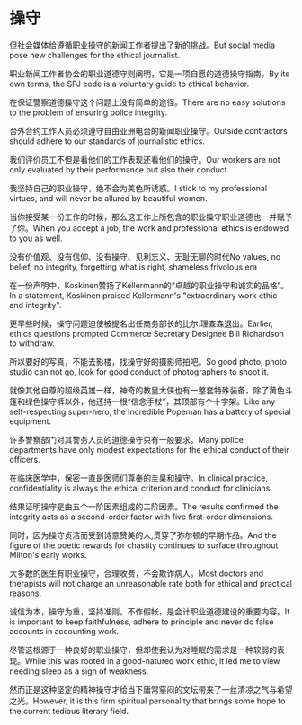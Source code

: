 # 操守

<p><span class="chinese">但社会媒体给遵循职业操守的新闻工作者提出了新的挑战。</span><span class="english">But social media pose new challenges for the ethical journalist.</span></p>

<p><span class="chinese">职业新闻工作者协会的职业道德守则阐明，它是一项自愿的道德操守指南。</span><span class="english">By its own terms, the SPJ code is a voluntary guide to ethical behavior.</span></p>

<p><span class="chinese">在保证警察道德操守这个问题上没有简单的途径。</span><span class="english">There are no easy solutions to the problem of ensuring police integrity.</span></p>

<p><span class="chinese">台外合约工作人员必须遵守自由亚洲电台的新闻职业操守。</span><span class="english">Outside contractors should adhere to our standards of journalistic ethics.</span></p>

<p><span class="chinese">我们评价员工不但是看他们的工作表现还看他们的操守。</span><span class="english">Our workers are not only evaluated by their performance but also their conduct.</span></p>

<p><span class="chinese">我坚持自己的职业操守，绝不会为美色所诱惑。</span><span class="english">I stick to my professional virtues, and will never be allured by beautiful women.</span></p>

<p><span class="chinese">当你接受某一份工作的时候，那么这工作上所包含的职业操守职业道德也一并赋予了你。</span><span class="english">When you accept a job, the work and professional ethics is endowed to you as well.</span></p>

<p><span class="chinese">没有价值观、没有信仰、没有操守、见利忘义、无耻无聊的时代</span><span class="english">No values, no belief, no integrity, forgetting what is right, shameless frivolous era</span></p>

<p><span class="chinese">在一份声明中，Koskinen赞扬了Kellermann的“卓越的职业操守和诚实的品格”。</span><span class="english">In a statement, Koskinen praised Kellermann's "extraordinary work ethic and integrity".</span></p>

<p><span class="chinese">更早些时候，操守问题迫使被提名出任商务部长的比尔.理查森退出。</span><span class="english">Earlier, ethics questions prompted Commerce Secretary Designee Bill Richardson to withdraw.</span></p>

<p><span class="chinese">所以要好的写真，不能去影楼，找操守好的摄影师拍吧。</span><span class="english">So good photo, photo studio can not go, look for good conduct of photographers to shoot it.</span></p>

<p><span class="chinese">就像其他自尊的超级英雄一样，神奇的教皇大侠也有一整套特殊装备，除了黄色斗篷和绿色操守裤以外，他还持一根“信念手杖”，其顶部有个十字架。</span><span class="english">Like any self-respecting super-hero, the Incredible Popeman has a battery of special equipment.</span></p>

<p><span class="chinese">许多警察部门对其警务人员的道德操守只有一般要求。</span><span class="english">Many police departments have only modest expectations for the ethical conduct of their officers.</span></p>

<p><span class="chinese">在临床医学中，保密一直是医师们尊奉的圭臬和操守。</span><span class="english">In clinical practice, confidentiality is always the ethical criterion and conduct for clinicians.</span></p>

<p><span class="chinese">结果证明操守是由五个一阶因素组成的二阶因素。</span><span class="english">The results confirmed the integrity acts as a second-order factor with five first-order dimensions.</span></p>

<p><span class="chinese">同时，因为操守贞洁而受到诗意赞美的人,贯穿了弥尔顿的早期作品。</span><span class="english">And the figure of the poetic rewards for chastity continues to surface throughout Milton's early works.</span></p>

<p><span class="chinese">大多数的医生有职业操守，合理收费，不会欺诈病人。</span><span class="english">Most doctors and therapists will not charge an unreasonable rate both for ethical and practical reasons.</span></p>

<p><span class="chinese">诚信为本，操守为重，坚持准则，不作假帐，是会计职业道德建设的重要内容。</span><span class="english">It is important to keep faithfulness, adhere to principle and never do false accounts in accounting work.</span></p>

<p><span class="chinese">尽管这根源于一种良好的职业操守，但却使我认为对睡眠的需求是一种软弱的表现。</span><span class="english">While this was rooted in a good-natured work ethic, it led me to view needing sleep as a sign of weakness.</span></p>

<p><span class="chinese">然而正是这种坚定的精神操守才给当下庸常窒闷的文坛带来了一丝清凉之气与希望之光。</span><span class="english">However, it is this firm spiritual personality that brings some hope to the current tedious literary field.</span></p>

